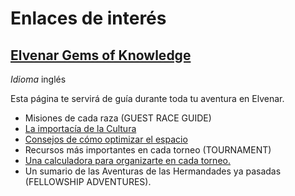 # Enlaces de interés

## [Elvenar Gems of Knowledge](https://www.gamersgemsofknowledge.com/)
*Idioma* inglés

Esta página te servirá de guía durante toda tu aventura en Elvenar.
 * Misiones de cada raza (GUEST RACE GUIDE)
 * [La importacía de la Cultura](https://elvengems.com/culture-bonus/)
 * [Consejos de cómo optimizar el espacio](https://elvengems.com/city-layout-space-optimization/)
 * Recursos más importantes en cada torneo (TOURNAMENT)
 * [Una calculadora para organizarte en cada torneo.](https://elvengems.com/tournament/tournament-calculator/)
 * Un sumario de las Aventuras de las Hermandades ya pasadas (FELLOWSHIP ADVENTURES). 


